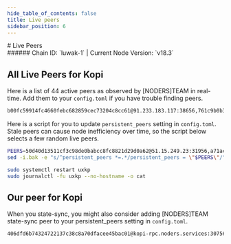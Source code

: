 ```yaml
---
hide_table_of_contents: false
title: Live peers
sidebar_position: 6
---
```


<div class="h1-with-icon icon-kopi">
# Live Peers
</div>
###### Chain ID: `luwak-1` | Current Node Version: `v18.3`

## All Live Peers for Kopi
Here is a list of 44 active peers as observed by [NODERS]TEAM in real-time. Add them to your `config.toml` if you have trouble finding peers.

```bash
b00fc59914fc4660febc682859cec73204c8cc61@91.233.183.117:38656,761c9b0b303c92466015e94e3e8492c034296e40@65.109.159.109:27656,5b4abd9b20628943a9b2efec7dc0bb062bb4dac7@2a01:45656,159bd8d72b713f691252f2ee95449315ed476928@2a01:3020,a71ac51dc95e60665a15c25ef73e13d4e048a980@95.217.40.175:12656,fffe2063424bb7fa3f6bcfdd08259c74c59cea2c@95.217.107.137:12656,84039bb46d8a1e203f6672f4dc674899e025fcfa@65.109.24.208:26656,6bc03c97895498d52d814c57e0a7fa5792e26f88@2a01:11656,88b9462eacc00aec00ea96435fa63bc70fd81087@2a01:10056,f3d6e39e68673fcf331c3f2022a104ee9ea4bfdb@135.181.108.189:26656,e0c6134a00c188a94bc21d3233f3cefc1752984f@2a0e:10056,486a5857fc2f97f0bf0e5f39b833fef733323533@145.239.146.143:27656,7708d7d7d38eb39a98427707a0266e974e9c7f40@162.55.220.37:26656,30098d171759fba98c6f8540d812502b9c5baaf9@65.108.109.48:5356,e4c71cecc9d5bc6c70018ce1121336dffdd68827@162.55.97.180:24656,f4d0a680e8646af1a8a5bc22f80527be8fa0111e@37.221.198.137:11656,03e66d02eeca742ce4f54b4f44437af8aa770016@95.217.204.58:27656,95f0431dbb6ce5c8148fb850f19fcd638497cf0a@152.53.87.42:19656,847c3bf157b57cd5a5ea526e7746705fedced702@88.99.68.249:30756,6845c73b143b423b2af3633a9a32b9760f25b4bb@152.53.134.234:51656,db5e173a098f0a7d5a2c036cfc8cda1091b38234@65.109.18.169:30756,38e9cbf8ebbdd62bd502f90d87550d7325190601@2001:26716,0ad83ee6a5d06bc3092c6b23992eeb086f4bf84f@65.108.71.137:27656,50d40d13511cf3c98de0babcc8fc8821d29d0a62@51.15.249.23:31956,228f3fad75c3fdfece4f7bf6d75ca1293d4fce67@135.181.240.156:25256,1b55c0de9fad22c3b750631e6b98fa97f5ddbdf3@65.109.16.49:26766,2ed7a597d06c1751300c9ba1eae3496c46a3fde3@62.164.217.63:26656,509fed0e38aeb7225b33dd55b399a8f6b30853e8@65.108.234.137:27656,9f5764205b30dadc579f60aaefa9609bda921dce@65.109.115.172:27656,5f16a3a8cdae0e07ca28c8078bc9e92ebb42eb27@95.216.13.161:25656,e437e9e28e8cb02b3f32c920012da274193809fd@123.19.229.58:39656,776541ffe6ea65f13e0c1bd1c5fc5c95de4d86df@80.75.218.179:10056,637077d431f618181597706810a65c826524fd74@65.109.154.9:27656,2903938ef4d9180b9d0c587d80e7b32672b28794@158.220.93.183:26056,a96649c75f8837d5269077ccf6d34c551fe1a577@88.99.137.138:12656,b710f68d569b3b01c09608094e6c748964ee185c@167.235.132.211:26656,28ee34839a7a33a6a3d6b99ce169295c9b7c5583@195.201.148.131:16656,cb2c613016927cdfed2947e531146b06b274b88a@116.203.224.246:16656,9393f89a72c3f5b27f22a286b4494e3c3409c652@149.50.101.137:11656,31952feee9dc72da9d281fd47fae87b9422a3245@188.245.230.165:16656,85919e3dcc7eec3b64bfdd87657c4fac307c9d23@65.109.34.145:26656,f26f078bb8176b7451259282f59f38368b4d3797@193.34.213.234:11656,c35a9677f6cbe052e5a68c0a553236a869bdbec0@185.232.70.33:11656,df949a46ae6529ae1e09b034b49716468d5cc7e9@188.116.36.126:10056
```

Here is a script for you to update `persistent_peers` setting in `config.toml`. Stale peers can cause node inefficiency over time, so the script below selects a few random live peers.

```bash
PEERS=50d40d13511cf3c98de0babcc8fc8821d29d0a62@51.15.249.23:31956,a71ac51dc95e60665a15c25ef73e13d4e048a980@95.217.40.175:12656,9393f89a72c3f5b27f22a286b4494e3c3409c652@149.50.101.137:11656,db5e173a098f0a7d5a2c036cfc8cda1091b38234@65.109.18.169:30756,e4c71cecc9d5bc6c70018ce1121336dffdd68827@162.55.97.180:24656
sed -i.bak -e "s/^persistent_peers *=.*/persistent_peers = \"$PEERS\"/" ~/.kopid/config/config.toml

sudo systemctl restart uxkp
sudo journalctl -fu uxkp --no-hostname -o cat
```

## Our peer for Kopi
When you state-sync, you might also consider adding [NODERS]TEAM state-sync peer to your persistent_peers setting in `config.toml`.

```bash
406dfd6b74324722137c38c8a70dfacee45bac01@kopi-rpc.noders.services:30756
```
